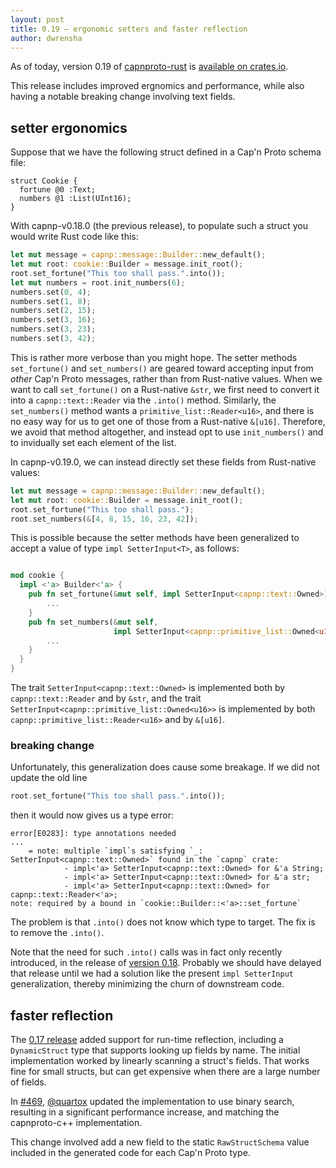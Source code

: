 ```yaml
---
layout: post
title: 0.19 — ergonomic setters and faster reflection
author: dwrensha
---
```


As of today,
version 0.19 of [capnproto-rust](https://github.com/capnproto/capnproto-rust)
is [available on crates.io](https://crates.io/crates/capnp).

This release includes improved ergnomics and performance,
while also having a notable breaking change involving text fields.


## setter ergonomics

Suppose that we have the following struct defined in a Cap'n Proto schema file:

```capnp
struct Cookie {
  fortune @0 :Text;
  numbers @1 :List(UInt16);
}

```

With capnp-v0.18.0 (the previous release), to populate such a struct you would write Rust code like this:

```rust
let mut message = capnp::message::Builder::new_default();
let mut root: cookie::Builder = message.init_root();
root.set_fortune("This too shall pass.".into());
let mut numbers = root.init_numbers(6);
numbers.set(0, 4);
numbers.set(1, 8);
numbers.set(2, 15);
numbers.set(3, 16);
numbers.set(3, 23);
numbers.set(3, 42);
```

This is rather more verbose than you might hope.
The setter methods `set_fortune()` and `set_numbers()` are geared toward
accepting input from *other* Cap'n Proto messages, rather than
from Rust-native values.
When we want to call `set_fortune()` on a Rust-native `&str`,
we first need to convert it into a `capnp::text::Reader` via the `.into()` method.
Similarly, the `set_numbers()` method wants a `primitive_list::Reader<u16>`,
and there is no easy way for us to get one of those from a Rust-native `&[u16]`.
Therefore, we avoid that method altogether, and instead opt to use `init_numbers()`
and to invidually set each element of the list.


In capnp-v0.19.0, we can instead directly set these fields from Rust-native values:

```rust
let mut message = capnp::message::Builder::new_default();
let mut root: cookie::Builder = message.init_root();
root.set_fortune("This too shall pass.");
root.set_numbers(&[4, 8, 15, 16, 23, 42]);
```

This is possible because the setter methods have been generalized
to accept a value of type `impl SetterInput<T>`, as follows:

```rust

mod cookie {
  impl <'a> Builder<'a> {
    pub fn set_fortune(&mut self, impl SetterInput<capnp::text::Owned>) {
        ...
    }
    pub fn set_numbers(&mut self,
                       impl SetterInput<capnp::primitive_list::Owned<u16>>) {
        ...
    }
  }
}

```

The trait `SetterInput<capnp::text::Owned>` is implemented both by
`capnp::text::Reader` and by `&str`, and
the trait `SetterInput<capnp::primitive_list::Owned<u16>>`
is implemented by both `capnp::primitive_list::Reader<u16>`
and by `&[u16]`.

### breaking change

Unfortunately, this generalization does cause some breakage.
If we did not update the old line
```rust
root.set_fortune("This too shall pass.".into());
```
then it would now gives us a type error:

```
error[E0283]: type annotations needed
...
    = note: multiple `impl`s satisfying `_: SetterInput<capnp::text::Owned>` found in the `capnp` crate:
            - impl<'a> SetterInput<capnp::text::Owned> for &'a String;
            - impl<'a> SetterInput<capnp::text::Owned> for &'a str;
            - impl<'a> SetterInput<capnp::text::Owned> for capnp::text::Reader<'a>;
note: required by a bound in `cookie::Builder::<'a>::set_fortune`

```

The problem is that `.into()` does not know which type to target.
The fix is to remove the `.into()`.

Note that the need for such `.into()` calls was in fact only recently
introduced, in the release of
[version 0.18]({{site.baseurl}}/2023/09/04/0.18-release.html).
Probably we should have
delayed that release until we had a solution like
the present `impl SetterInput` generalization,
thereby minimizing the churn of downstream code.


## faster reflection

The [0.17 release]({{site.baseurl}}/2023/05/08/run-time-reflection.html)
added support for run-time reflection,
including a `DynamicStruct` type that supports
looking up fields by name.
The initial implementation
worked by linearly scanning a struct's fields.
That works fine for small structs, but can
get expensive when there are a large number of fields.

In [#469](https://github.com/capnproto/capnproto-rust/pull/469),
[@quartox](https://github.com/quartox) updated
the implementation to use binary search,
resulting in a significant performance increase,
and matching the capnproto-c++ implementation.

This change involved add a new field to the static `RawStructSchema` value included
in the generated code for each Cap'n Proto type.

